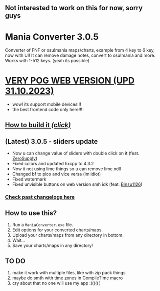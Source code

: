 ## Not interested to work on this for now, sorry guys

# Mania Converter 3.0.5
Converter of FNF or osu!mania maps/charts, example from 4 key to 6 key, now with UI! It can remove damage notes, convert to osu!mania and more. Works with 1-512 keys. (yeah its possible)

# [VERY POG WEB VERSION (UPD 31.10.2023)](https://theleername.github.io/mania-converter/)
- wow! its support mobile devices!!!
- the best frontend code only here!!!!

## [How to build it *(click)*](https://github.com/TheLeerName/mania-converter/blob/main/docs/building.md)

## (Latest) 3.0.5 - sliders update
- Now u can change value of sliders with double click on it (feat. [ZeroSupply](https://gamebanana.com/members/2007471))
- Fixed colors and updated hxcpp to 4.3.2
- Now it not using lime things so u can remove lime.ndll
- Changed bf to pico and vice versa (im idiot)
- Fixed watermark
- Fixed unvisible buttons on web version smh idk (feat. [Binsu1126](https://gamebanana.com/members/2297338))

### [Check past changelogs here](https://github.com/TheLeerName/mania-converter/blob/main/docs/changelogs.md)

## How to use this?
1. Run a `ManiaConverter.exe` file.
2. Edit options for your converted charts/maps.
3. Upload your charts/maps from any directory in bottom.
4. Wait...
5. Save your charts/maps in any directory!

## TO DO
1. make it work with multiple files, like with zip pack things
3. maybe do smth with time zones in CompileTime macro
4. cry about that no one will use my app :((((((
